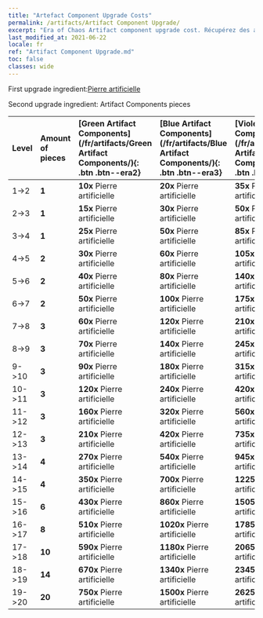 ```yaml
---
title: "Artefact Component Upgrade Costs"
permalink: /artifacts/Artifact Component Upgrade/
excerpt: "Era of Chaos Artifact component upgrade cost. Récupérez des artefacts pour améliorer les caractéristiques de vos Héros et déverrouiller de puissantes compétences."
last_modified_at: 2021-06-22
locale: fr
ref: "Artifact Component Upgrade.md"
toc: false
classes: wide
---
```


  First upgrade ingredient:[Pierre artificielle](/ItemsFR/art_188/)

  Second upgrade ingredient: Artifact Components pieces 

  |  Level  | Amount of pieces | [Green Artifact Components](/fr/artifacts/Green Artifact Components/){: .btn .btn--era2} | [Blue Artifact Components](/fr/artifacts/Blue Artifact Components/){: .btn .btn--era3} | [Violet Artifact Components](/fr/artifacts/Violet Artifact Components/){: .btn .btn--era4} | [Orange Artifact Components](/fr/artifacts/Orange Artifact Components/){: .btn .btn--era5} |
  |:--------|:-----------------|:-------|:-------|:-------|:-------|
  | 1->2  | **1** | **10x** Pierre artificielle | **20x** Pierre artificielle | **35x** Pierre artificielle | **60x** Pierre artificielle |
  | 2->3  | **1** | **15x** Pierre artificielle | **30x** Pierre artificielle | **50x** Pierre artificielle | **85x** Pierre artificielle |
  | 3->4  | **1** | **25x** Pierre artificielle | **50x** Pierre artificielle | **85x** Pierre artificielle | **145x** Pierre artificielle |
  | 4->5  | **2** | **30x** Pierre artificielle | **60x** Pierre artificielle | **105x** Pierre artificielle | **180x** Pierre artificielle |
  | 5->6  | **2** | **40x** Pierre artificielle | **80x** Pierre artificielle | **140x** Pierre artificielle | **240x** Pierre artificielle |
  | 6->7  | **2** | **50x** Pierre artificielle | **100x** Pierre artificielle | **175x** Pierre artificielle | **300x** Pierre artificielle |
  | 7->8  | **3** | **60x** Pierre artificielle | **120x** Pierre artificielle | **210x** Pierre artificielle | **360x** Pierre artificielle |
  | 8->9  | **3** | **70x** Pierre artificielle | **140x** Pierre artificielle | **245x** Pierre artificielle | **420x** Pierre artificielle |
  | 9->10  | **3** | **90x** Pierre artificielle | **180x** Pierre artificielle | **315x** Pierre artificielle | **540x** Pierre artificielle |
  | 10->11  | **3** | **120x** Pierre artificielle | **240x** Pierre artificielle | **420x** Pierre artificielle | **720x** Pierre artificielle |
  | 11->12  | **3** | **160x** Pierre artificielle | **320x** Pierre artificielle | **560x** Pierre artificielle | **960x** Pierre artificielle |
  | 12->13  | **3** | **210x** Pierre artificielle | **420x** Pierre artificielle | **735x** Pierre artificielle | **1260x** Pierre artificielle |
  | 13->14  | **4** | **270x** Pierre artificielle | **540x** Pierre artificielle | **945x** Pierre artificielle | **1620x** Pierre artificielle |
  | 14->15  | **4** | **350x** Pierre artificielle | **700x** Pierre artificielle | **1225x** Pierre artificielle | **2100x** Pierre artificielle |
  | 15->16  | **6** | **430x** Pierre artificielle | **860x** Pierre artificielle | **1505x** Pierre artificielle | **2580x** Pierre artificielle |
  | 16->17  | **8** | **510x** Pierre artificielle | **1020x** Pierre artificielle | **1785x** Pierre artificielle | **3060x** Pierre artificielle |
  | 17->18  | **10** | **590x** Pierre artificielle | **1180x** Pierre artificielle | **2065x** Pierre artificielle | **3540x** Pierre artificielle |
  | 18->19  | **14** | **670x** Pierre artificielle | **1340x** Pierre artificielle | **2345x** Pierre artificielle | **4020x** Pierre artificielle |
  | 19->20  | **20** | **750x** Pierre artificielle | **1500x** Pierre artificielle | **2625x** Pierre artificielle | **4500x** Pierre artificielle |
